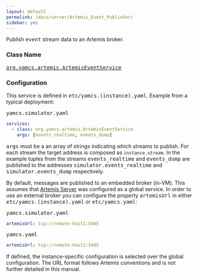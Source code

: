 ```yaml
---
layout: default
permalink: /docs/server/Artemis_Event_Publisher/
sidebar: yes
---
```


Publish <tt>event</tt> stream data to an Artemis broker.

### Class Name
[<tt>org.yamcs.artemis.ArtemisEventService</tt>](https://www.yamcs.org/yamcs/javadoc/index.html?org/yamcs/artemis/ArtemisEventService.html)

### Configuration

This service is defined in <tt>etc/yamcs.(instance).yaml</tt>. Example from a typical deployment:

<pre class="r header">yamcs.simulator.yaml</pre>
```yaml
services:
  - class: org.yamcs.artemis.ArtemisEventService
    args: [events_realtime, events_dump]
```

<tt>args</tt> must be a an array of strings indicating which streams to publish. For each stream the target address is composed as `instance.stream`. In the example tuples from the streams <tt>events_realtime</tt> and <tt>events_dump</tt> are published to the addresses <tt>simulator.events_realtime</tt> and <tt>simulator.events_dump</tt> respectively.

By default, messages are published to an embedded broker (in-VM). This assumes that [Artemis Server](../Artemis_Server/) was configured as a global service. In order to use an external broker you can configure the property <tt>artemisUrl</tt> in either <tt>etc/yamcs.(instance).yaml</tt> or <tt>etc/yamcs.yaml</tt>:

<pre class="r header">yamcs.simulator.yaml</pre>
```yaml
artemisUrl: tcp://remote-host1:5445
```

<pre class="r header">yamcs.yaml</pre>
```yaml
artemisUrl: tcp://remote-host1:5445
```

If defined, the instance-specific configuration is selected over the global configuration. The URL format follows Artemis conventions and is not further detailed in this manual.
